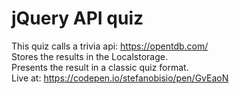 # jQuery API quiz

This quiz calls a trivia api: https://opentdb.com/
<br>Stores the results in the Localstorage.
<br>Presents the result in a classic quiz format.
<br>
<be>Live at:
https://codepen.io/stefanobisio/pen/GvEaoN
